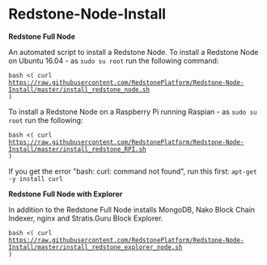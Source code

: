 # Redstone-Node-Install
**Redstone Full Node**

An automated script to install a Redstone Node. To install a Redstone Node on Ubuntu 16.04 - as <code>sudo su root</code> run the following command:

<code>bash <( curl https://raw.githubusercontent.com/RedstonePlatform/Redstone-Node-Install/master/install_redstone_node.sh )</code>

To install a Redstone Node on a Raspberry Pi running Raspian - as <code>sudo su root</code> run the following:

<code>bash <( curl https://raw.githubusercontent.com/RedstonePlatform/Redstone-Node-Install/master/install_redstone_RPI.sh )</code>

If you get the error "bash: curl: command not found", run this first: <code>apt-get -y install curl</code>

**Redstone Full Node with Explorer**

In addition to the Redstone Full Node installs MongoDB, Nako Block Chain Indexer, nginx and Stratis.Guru Block Explorer.

<code>bash <( curl https://raw.githubusercontent.com/RedstonePlatform/Redstone-Node-Install/master/install_redstone_explorer_node.sh )</code>

